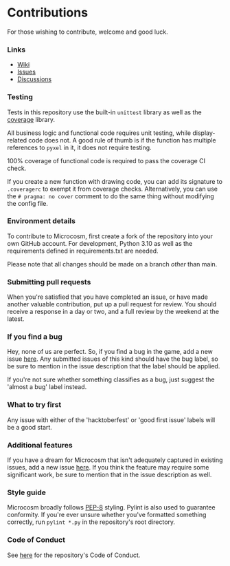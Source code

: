 # Contributions

For those wishing to contribute, welcome and good luck.

### Links

- [Wiki](https://github.com/ChrisNeedham24/microcosm/wiki)
- [Issues](https://github.com/ChrisNeedham24/microcosm/issues)
- [Discussions](https://github.com/ChrisNeedham24/microcosm/discussions)

### Testing

Tests in this repository use the built-in `unittest` library as well as the [coverage](https://pypi.org/project/coverage/) library.

All business logic and functional code requires unit testing, while display-related code does not.
A good rule of thumb is if the function has multiple references to `pyxel` in it, it does not require testing.

100% coverage of functional code is required to pass the coverage CI check.

If you create a new function with drawing code, you can add its signature to `.coveragerc` to exempt it from coverage checks.
Alternatively, you can use the `# pragma: no cover` comment to do the same thing without modifying the config file.

### Environment details

To contribute to Microcosm, first create a fork of the repository into your own GitHub account.
For development, Python 3.10 as well as the requirements defined in requirements.txt are needed.

Please note that all changes should be made on a branch *other* than main.

### Submitting pull requests

When you're satisfied that you have completed an issue, or have made another valuable contribution, put up a pull request for review.
You should receive a response in a day or two, and a full review by the weekend at the latest.

### If you find a bug

Hey, none of us are perfect. So, if you find a bug in the game, add a new issue [here](https://github.com/ChrisNeedham24/microcosm/issues/new).
Any submitted issues of this kind should have the bug label, so be sure to mention in the issue description that the label should be applied.

If you're not sure whether something classifies as a bug, just suggest the 'almost a bug' label instead.

### What to try first

Any issue with either of the 'hacktoberfest' or 'good first issue' labels will be a good start.

### Additional features

If you have a dream for Microcosm that isn't adequately captured in existing issues, add a new issue [here](https://github.com/ChrisNeedham24/microcosm/issues/new).
If you think the feature may require some significant work, be sure to mention that in the issue description as well.

### Style guide

Microcosm broadly follows [PEP-8](https://peps.python.org/pep-0008/) styling.
Pylint is also used to guarantee conformity.
If you're ever unsure whether you've formatted something correctly, run `pylint *.py` in the repository's root directory.

### Code of Conduct

See [here](/CODE-OF-CONDUCT.md) for the repository's Code of Conduct.
